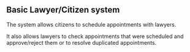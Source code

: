 ## Basic Lawyer/Citizen system 

The system allows citizens to schedule appointments with lawyers.

It also allows lawyers to check appointments that were scheduled and approve/reject them or to resolve duplicated appointments.
